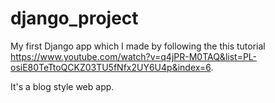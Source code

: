 # django_project
My first Django app which I made by following the this tutorial https://www.youtube.com/watch?v=q4jPR-M0TAQ&list=PL-osiE80TeTtoQCKZ03TU5fNfx2UY6U4p&index=6. <br>

It's a blog style web app.
